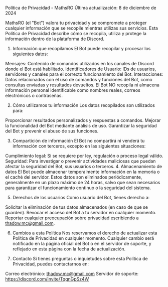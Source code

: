 Política de Privacidad - MathsRO
Última actualización: 8 de diciembre de 2024

MathsRO (el "Bot") valora tu privacidad y se compromete a proteger cualquier información que se recopile mientras utilizas sus servicios. Esta Política de Privacidad describe cómo se recopila, utiliza y protege la información dentro de la plataforma de Discord.

1. Información que recopilamos
El Bot puede recopilar y procesar los siguientes datos:

Mensajes: Contenido de comandos utilizados en los canales de Discord donde el Bot está habilitado.
Identificadores de Usuario: IDs de usuarios, servidores y canales para el correcto funcionamiento del Bot.
Interacciones: Datos relacionados con el uso de comandos y funciones del Bot, como consultas enviadas y resultados devueltos.
El Bot NO recopila ni almacena información personal identificable como nombres reales, correos electrónicos o contraseñas.

2. Cómo utilizamos tu información
Los datos recopilados son utilizados para:

Proporcionar resultados personalizados y respuestas a comandos.
Mejorar la funcionalidad del Bot mediante análisis de uso.
Garantizar la seguridad del Bot y prevenir el abuso de sus funciones.

3. Compartición de información
El Bot no compartirá ni venderá tu información con terceros, excepto en las siguientes situaciones:

Cumplimiento legal: Si se requiere por ley, regulación o proceso legal válido.
Seguridad: Para investigar o prevenir actividades maliciosas que puedan afectar la seguridad del Bot, sus usuarios o terceros.
4. Almacenamiento de datos
El Bot puede almacenar temporalmente información en la memoria o el caché del servidor. Estos datos son eliminados periódicamente, generalmente en un plazo máximo de 24 horas, salvo que sean necesarios para garantizar el funcionamiento continuo o la seguridad del sistema.

5. Derechos de los usuarios
Como usuario del Bot, tienes derecho a:

Solicitar la eliminación de tus datos almacenados (en caso de que se guarden).
Revocar el acceso del Bot a tu servidor en cualquier momento.
Reportar cualquier preocupación sobre privacidad escribiendo a thadow.mc@gmail.com.

6. Cambios a esta Política
Nos reservamos el derecho de actualizar esta Política de Privacidad en cualquier momento. Cualquier cambio será notificado en la página oficial del Bot o en el servidor de soporte, y reflejado en esta página con la fecha de actualización.

7. Contacto
Si tienes preguntas o inquietudes sobre esta Política de Privacidad, puedes contactarnos en:

Correo electrónico: thadow.mc@gmail.com
Servidor de soporte: https://discord.com/invite/TqqnGpSz4W
